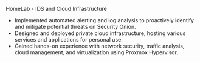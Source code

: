 HomeLab - IDS and Cloud Infrastructure

- Implemented automated alerting and log analysis to proactively identify and mitigate potential threats on Security Onion.
- Designed and deployed private cloud infrastructure, hosting various services and applications for personal use. 
- Gained hands-on experience with network security, traffic analysis, cloud management, and virtualization using Proxmox Hypervisor.
